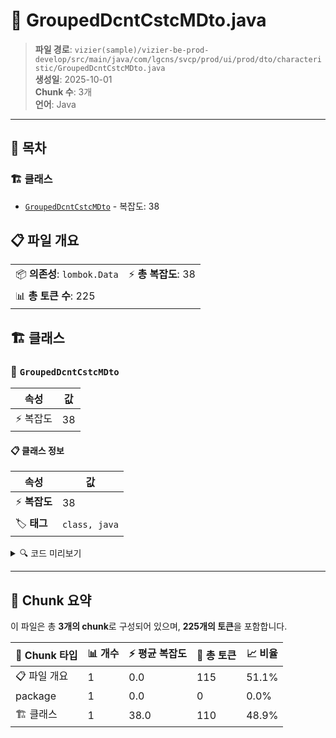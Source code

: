 # 📄 GroupedDcntCstcMDto.java

> **파일 경로**: `vizier(sample)/vizier-be-prod-develop/src/main/java/com/lgcns/svcp/prod/ui/prod/dto/characteristic/GroupedDcntCstcMDto.java`  
> **생성일**: 2025-10-01  
> **Chunk 수**: 3개  
> **언어**: Java
---

## 📑 목차

### 🏗️ 클래스
- [`GroupedDcntCstcMDto`](#class-groupeddcntcstcmdto) - 복잡도: 38

## 📋 파일 개요

| | |
|--|--|
| 📦 **의존성**: `lombok.Data` | ⚡ **총 복잡도**: 38 |
| 📊 **총 토큰 수**: 225 |  |



## 🏗️ 클래스

### <a id="class-groupeddcntcstcmdto"></a>🎯 `GroupedDcntCstcMDto`

| 속성 | 값 |
|------|----|
| ⚡ 복잡도 | 38 |



#### 📋 클래스 정보

| 속성 | 값 |
|------|----|
| ⚡ **복잡도** | 38 || 📍 **라인 범위** | 6-6 |
| 🏷️ **태그** | `class, java` |

<details>
<summary>🔍 코드 미리보기</summary>

```java
public class GroupedDcntCstcMDto {
	public GroupedDcntCstcMDto(DcntCstcMDto dcntCstcMDto) {
		this.generalDetails = new GeneralDetailFields(dcntCstcMDto);
		this.additionalParams = new AdditionalParamFields(dcntCstcMDto);
	}
	private GeneralDetailFields generalDetails;

	@Data
	public static class GeneralDetailFields {
		private String type;
		private String dcntCstcCd;
		private String dcntCstcNm;
		private String pnltOccrYn;
		private String dcntGrpKdCd;
		private String rgstUsr;
		private String rgstDtm;
		private String updUsr;
		private String updDtm;

		public GeneralDetailFields (DcntCstcMDto dcntCstcMDto) {
			this.type = dcntCstcMDto.getType();
			this.dcntCstcCd = dcntCstcMDto.getDcntCstcCd();
			this.dcntCstcNm = dcntCstcMDto.getDcntCstcNm();
			this.pnltOccrYn = dcntCstcMDto.ge...
```

**Chunk 정보**
- 🆔 **ID**: `59ddc255b81c`
- 📍 **라인**: 6-6
- 📊 **토큰**: 110
- 🏷️ **태그**: `class, java`

</details>

---





## 🧩 Chunk 요약

이 파일은 총 **3개의 chunk**로 구성되어 있으며, **225개의 토큰**을 포함합니다.

| 🧩 Chunk 타입 | 📊 개수 | ⚡ 평균 복잡도 | 📝 총 토큰 | 📈 비율 |
|---------------|--------|-------------|----------|--------|
| 📋 파일 개요 | 1 | 0.0 | 115 | 51.1% |
| package | 1 | 0.0 | 0 | 0.0% |
| 🏗️ 클래스 | 1 | 38.0 | 110 | 48.9% |

